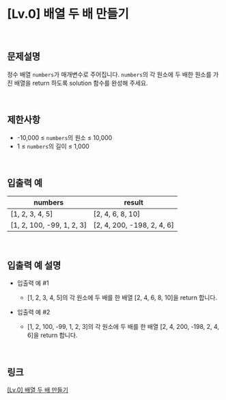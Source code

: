 # [Lv.0] 배열 두 배 만들기

<br>

## 문제설명
정수 배열 `numbers`가 매개변수로 주어집니다. `numbers`의 각 원소에 두 배한 원소를 가진 배열을 return 하도록 solution 함수를 완성해 주세요.

<br>

## 제한사항
- -10,000 ≤ `numbers`의 원소 ≤ 10,000
- 1 ≤ `numbers`의 길이 ≤ 1,000

<br>

## 입출력 예
| numbers | result |
|---|---|
| [1, 2, 3, 4, 5] | [2, 4, 6, 8, 10] |
| [1, 2, 100, -99, 1, 2, 3] | [2, 4, 200, -198, 2, 4, 6] |

<br>

## 입출력 예 설명
- 입출력 예 #1
    - [1, 2, 3, 4, 5]의 각 원소에 두 배를 한 배열 [2, 4, 6, 8, 10]을 return 합니다.

- 입출력 예 #2
    - [1, 2, 100, -99, 1, 2, 3]의 각 원소에 두 배를 한 배열 [2, 4, 200, -198, 2, 4, 6]을 return 합니다.

<br>

## 링크
[[Lv.0] 배열 두 배 만들기](https://school.programmers.co.kr/learn/courses/30/lessons/120809)
